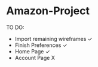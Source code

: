 # Amazon-Project

TO DO:
  - Import remaining wireframes ✓
  - Finish Preferences ✓
  - Home Page ✓
  - Account Page X